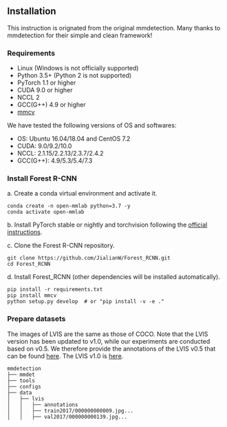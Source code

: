 ## Installation
This instruction is orignated from the original mmdetection. Many thanks to mmdetection for their simple and clean framework!
### Requirements

- Linux (Windows is not officially supported)
- Python 3.5+ (Python 2 is not supported)
- PyTorch 1.1 or higher
- CUDA 9.0 or higher
- NCCL 2
- GCC(G++) 4.9 or higher
- [mmcv](https://github.com/open-mmlab/mmcv)

We have tested the following versions of OS and softwares:

- OS: Ubuntu 16.04/18.04 and CentOS 7.2
- CUDA: 9.0/9.2/10.0
- NCCL: 2.1.15/2.2.13/2.3.7/2.4.2
- GCC(G++): 4.9/5.3/5.4/7.3

### Install Forest R-CNN

a. Create a conda virtual environment and activate it.

```shell
conda create -n open-mmlab python=3.7 -y
conda activate open-mmlab
```

b. Install PyTorch stable or nightly and torchvision following the [official instructions](https://pytorch.org/).


c. Clone the Forest R-CNN repository.

```shell
git clone https://github.com/JialianW/Forest_RCNN.git
cd Forest_RCNN
```

d. Install Forest_RCNN (other dependencies will be installed automatically).

```shell
pip install -r requirements.txt
pip install mmcv
python setup.py develop  # or "pip install -v -e ."
```




### Prepare datasets

The images of LVIS are the same as those of COCO. Note that the LVIS version has been updated to v1.0, 
while our experiments are conducted based on v0.5. We therefore provide the annotations of the LVIS v0.5 that can be found [here](https://drive.google.com/drive/folders/1SEnLiexLW-sE_PAnzz5pXm1iaBe8Aj_u?usp=sharing).
The LVIS v1.0 is [here](https://www.lvisdataset.org/dataset).
```
mmdetection
├── mmdet
├── tools
├── configs
├── data
│   ├── lvis
│   │   ├── annotations
│   │   ├── train2017/000000000009.jpg...
│   │   ├── val2017/000000000139.jpg...




